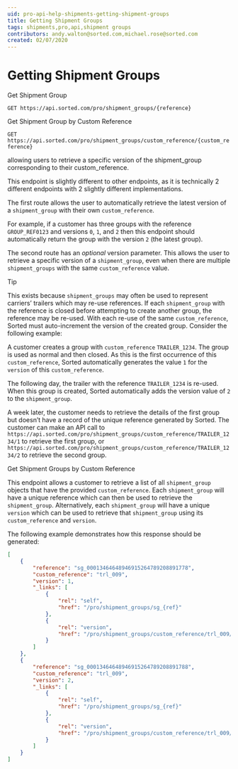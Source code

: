 ```yaml
---
uid: pro-api-help-shipments-getting-shipment-groups
title: Getting Shipment Groups
tags: shipments,pro,api,shipment groups
contributors: andy.walton@sorted.com,michael.rose@sorted.com
created: 02/07/2020
---
```

# Getting Shipment Groups

Get Shipment Group	

`GET https://api.sorted.com/pro/shipment_groups/{reference}`

Get Shipment Group by Custom Reference

`GET https://api.sorted.com/pro/shipment_groups/custom_reference/{custom_reference}`

allowing users to retrieve a specific version of the shipment_group corresponding to their custom_reference.

This endpoint is slightly different to other endpoints, as it is technically 2 different endpoints with 2 slightly different implementations.

The first route allows the user to automatically retrieve the latest version of a `shipment_group` with their own `custom_reference`.

For example, if a customer has three groups with the reference `GROUP_REF0123` and versions `0`, `1`, and `2` then this endpoint should automatically return the group with the version `2` (the latest group).

The second route has an *optional* version parameter. This allows the user to retrieve a specific version of a `shipment_group`, even when there are multiple `shipment_groups` with the same `custom_reference` value.

> [!TIP]
> This exists because `shipment_groups` may often be used to represent carriers’ trailers which may re-use references. If each `shipment_group` with the reference is closed before attempting to create another group, the reference may be re-used. With each re-use of the same `custom_reference`, Sorted must auto-increment the version of the created group. Consider the following example:

A customer creates a group with `custom_reference` `TRAILER_1234`. The group is used as normal and then closed. As this is the first occurrence of this `custom_reference`, Sorted automatically generates the value `1` for the `version` of this `custom_reference`.

The following day, the trailer with the reference `TRAILER_1234` is re-used. When this group is created, Sorted automatically adds the version value of `2` to the `shipment_group`.

A week later, the customer needs to retrieve the details of the first group but doesn’t have a record of the unique reference generated by Sorted. The customer can make an API call to `https://api.sorted.com/pro/shipment_groups/custom_reference/TRAILER_1234/1` to retrieve the first group, or `https://api.sorted.com/pro/shipment_groups/custom_reference/TRAILER_1234/2` to retrieve the second group.


Get Shipment Groups by Custom Reference

This endpoint allows a customer to retrieve a list of all `shipment_group` objects that have the provided `custom_reference`. Each `shipment_group` will have a unique reference which can then be used to retrieve the `shipment_group`. Alternatively, each `shipment_group` will have a unique `version` which can be used to retrieve that `shipment_group` using its `custom_reference` and `version`.

The following example demonstrates how this response should be generated:

```json
[
    {
        "reference": "sg_00013464648946915264789208891778",
        "custom_reference": "trl_009",
        "version": 1,
        "_links": [
            {
                "rel": "self",
                "href": "/pro/shipment_groups/sg_{ref}"
            },
            {
                "rel": "version",
                "href": "/pro/shipment_groups/custom_reference/trl_009/1"
            }
        ]
    },
    {
        "reference": "sg_00013464648946915264789208891788",
        "custom_reference": "trl_009",
        "version": 2,
        "_links": [
            {
                "rel": "self",
                "href": "/pro/shipment_groups/sg_{ref}"
            },
            {
                "rel": "version",
                "href": "/pro/shipment_groups/custom_reference/trl_009/2"
            }
        ]
    }
]
```